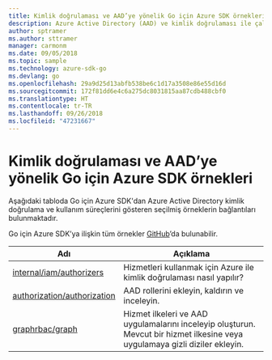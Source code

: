 ```yaml
---
title: Kimlik doğrulaması ve AAD’ye yönelik Go için Azure SDK örnekleri
description: Azure Active Directory (AAD) ve kimlik doğrulaması ile çalışmak üzere Go için Azure SDK’dan seçilen örnekler.
author: sptramer
ms.author: sttramer
manager: carmonm
ms.date: 09/05/2018
ms.topic: sample
ms.technology: azure-sdk-go
ms.devlang: go
ms.openlocfilehash: 29a9d25d13abfb538be6c1d17a3508e86e55d16d
ms.sourcegitcommit: 172f81dd6e4c6a275dc8031815aa87cdb488cbf0
ms.translationtype: HT
ms.contentlocale: tr-TR
ms.lasthandoff: 09/26/2018
ms.locfileid: "47231667"
---
```

# <a name="azure-sdk-for-go-samples-for-authentication-and-aad"></a>Kimlik doğrulaması ve AAD’ye yönelik Go için Azure SDK örnekleri

Aşağıdaki tabloda Go için Azure SDK'dan Azure Active Directory kimlik doğrulama ve kullanım süreçlerini gösteren seçilmiş örneklerin bağlantıları bulunmaktadır.

Go için Azure SDK’ya ilişkin tüm örnekler [GitHub](https://github.com/Azure-Samples/azure-sdk-for-go-samples)’da bulunabilir.

| Adı | Açıklama |
|------|-------------|
| [internal/iam/authorizers](https://github.com/Azure-Samples/azure-sdk-for-go-samples/blob/master/internal/iam/authorizers.go) | Hizmetleri kullanmak için Azure ile kimlik doğrulaması nasıl yapılır? |
| [authorization/authorization](https://github.com/Azure-Samples/azure-sdk-for-go-samples/blob/master/authorization/authorization.go) | AAD rollerini ekleyin, kaldırın ve inceleyin. |
| [graphrbac/graph](https://github.com/Azure-Samples/azure-sdk-for-go-samples/blob/master/graphrbac/graph.go) | Hizmet ilkeleri ve AAD uygulamalarını inceleyip oluşturun. Mevcut bir hizmet ilkesine veya uygulamaya gizli diziler ekleyin. |
